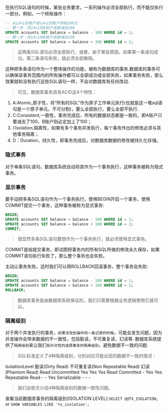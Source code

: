 在执行SQL语句的时候，某些业务要求，一系列操作必须全部执行，而不能仅执行一部分。例如，一个转账操作：

```sql
-- 从id=1的账户给id=2的账户转账100元
-- 第一步：将id=1的A账户余额减去100
UPDATE accounts SET balance = balance - 100 WHERE id = 1;
-- 第一步：将id=1的A账户余额减去100
UPDATE accounts SET balance = balance + 100 WHERE id = 2;
```

>这两条SQL语句必须全部执行，或者，由于某些原因，如果第一条语句成功，第二条语句失败，就必须全部撤销。

这种把多条语句作为一个整体操作的功能，被称为数据库的事务.数据库的事务可以确保该事务范围内的所有操作都可以全部成功或全部失败，如果事务失败，那么效果就和没有执行这些SQL语句一样，不会对数据库有任何改动.

>可见，数据库事务具有ACID这4个特性：

1. A:Atomic,原子性，将“所有的SQL”作为原子工作单元执行(也就是这一堆sql语句是一个原子单元，不可分割)，要么全部执行，要么全部不执行.
2. C:Consistent,一致性，事务完成后，所有的数据状态都是一致的，即A账户只要减去了100，B账户则必定加上了100；
3. I:Isolation,隔离性，如果有多个事务并发执行，每个事务作出的修改必须与其他事务隔离；
4. D：Duration，持久性，即事务完成后，对数据库数据的修改被持久化存储。

### 隐式事务

对于单条SQL语句，数据库系统自动将其作为一个事务执行，这种事务被称为隐式事务。

### 显示事务

要手动把多条SQL语句作为一个事务执行，使用BEGIN开启一个事务，使用COMMIT提交一个事务，这种事务被称为显式事务:

```sql
BEGIN;
UPDATE accounts SET balance = balance - 100 WHERE id = 1;
UPDATE accounts SET balance = balance + 100 WHERE id = 2;
COMMIT;
```

>很显然多条SQL语句要想作为一个事务执行，就必须使用显式事务。

COMMIT是指提交事务，即试图把事务内的所有SQL所做的修改永久保存，如果COMMIT语句执行失败了，那么整个事务也会失败。

主动让事务失败，这时我们可以用ROLLBACK回滚事务，整个事务会失败:

```sql
BEGIN;
UPDATE accounts SET balance = balance - 100 WHERE id = 1;
UPDATE accounts SET balance = balance + 100 WHERE id = 2;
ROLLBACK;
```

>数据库事务是由数据库系统保证的，我们只需要根据业务逻辑使用它就可以。

### 隔离级别

对于两个并发执行的事务，`如果涉及到操作同一条记录的时候`，可能会发生问题，因为并发操作会带来数据的不一致性，包括脏读，不可重复读，幻读等.
数据库系统提供了`隔离级别`来让我们`有针对性的选择事务的隔离级别`，避免数据不一致的问题.

>SQL标准定义了4种隔离级别，分别对应可能出现的数据不一致的情况：

IsolationLevel 脏读(Dirty Read)  不可重复读(Non Repeatable Read) 幻读(Phantom Read)
Read Uncommitted  Yes               Yes                         Yes
Read Committed      -               Yes                         Yes
Repeatable Read     -               -                           Yes
Serializable        -               -                           -

>我们会依次介绍4种隔离级别的数据一致性问题。

查看当前数据库事务的隔离级别(ISOLATION LEVEL):`SELECT @@TX_ISOLATION;` or `SHOW VARIABLES LIKE 'tx_isolation';`


